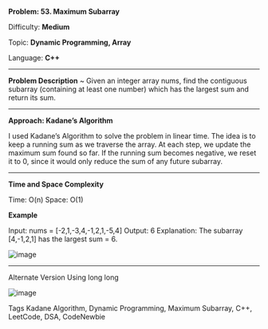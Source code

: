 **Problem: 53. Maximum Subarray**

Difficulty: **Medium**

Topic: **Dynamic Programming, Array**

Language: **C++**

---------------------------------------------------------------------------------------------------------

**Problem Description** ~ 
Given an integer array nums, find the contiguous subarray (containing at least one number) which has the largest sum and return its sum.

---------------------------------------------------------------------------------------------------------

**Approach: Kadane’s Algorithm**

I used Kadane’s Algorithm to solve the problem in linear time. The idea is to keep a running sum as we traverse the array. At each step, we update the maximum sum found so far. If the running sum becomes negative, we reset it to 0, since it would only reduce the sum of any future subarray.

---------------------------------------------------------------------------------------------------------

**Time and Space Complexity**

Time: O(n)
Space: O(1)

**Example**

Input: nums = [-2,1,-3,4,-1,2,1,-5,4]
Output: 6
Explanation: The subarray [4,-1,2,1] has the largest sum = 6.

![image](https://github.com/user-attachments/assets/dfc56843-cfcf-4071-beb4-dd3fd3833949)

---------------------------------------------------------------------------------------------------------

Alternate Version Using long long

![image](https://github.com/user-attachments/assets/1e564ed5-0184-4330-a550-b496e58a8a82)

Tags
Kadane Algorithm, Dynamic Programming, Maximum Subarray, C++, LeetCode, DSA, CodeNewbie
